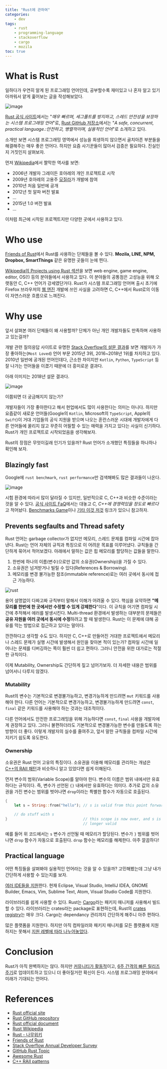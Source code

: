```yaml
---
title: "Rust에 관하여"
categories:
    - dev
tags:
    - rust
    - programming-language
    - stackoverflow
    - cargo
    - mozila
toc: true
---
```


# What is Rust

일하다가 우연히 알게 된 프로그래밍 언어인데, 공부할수록 재미있고 나 혼자 알고 있기 아까워서 얕게 훑어보는 글을 작성해보았다.

![image](https://www.rust-lang.org/logos/rust-logo-blk.svg)

[Rust 공식 사이트](https://www.rust-lang.org)에서는 "*매우 빠르며, 세그폴트를 방지하고, 스레드 안전성을 보장하는 시스템 프로그래밍 언어*"로, [Rust GitHub 저장소](https://github.com/rust-lang/rust)에서는 "*A safe, concurrent, practical language.:안전하고, 병렬적이며, 실용적인 언어*"로 소개하고 있다.

소개만 보면 시스템 프로그래밍 영역에서 성능을 희생하지 않으면서 골치아픈 부분들을 해결해주는 매우 좋은 언어다. 하지만 요즘 사기꾼들이 많아서 검증은 필요하다. 진실인지 거짓인지 살펴보자.

먼저 [Wikipedia](https://en.wikipedia.org/wiki/Rust_(programming_language))에서 짤막한 역사를 보면:

- 2006년 개발자 그레이든 호아레의 개인 프로젝트로 시작
- 2009년 호아레의 고용주 [모질라](https://www.mozilla.org)가 개발에 참여
- 2010년 처음 일반에 공개
- 2012년 첫 알파 버전 발표
- ...
- 2015년 1.0 버전 발표
- ...

이처럼 최근에 시작된 프로젝트지만 다양한 곳에서 사용하고 있다.

# Who use

[Friends of Rust](https://www.rust-lang.org/friends.html)에서 Rust를 사용하는 단체들을 볼 수 있다. **Mozila, LINE, NPM, Dropbox, SmartThings** 같은 유명한 곳들이 눈에 띈다.

[Wikipedia의 Projects using Rust 섹션](https://en.wikipedia.org/wiki/Rust_(programming_language)#Projects_using_Rust)을 보면 web engine, game engine, editor, OS(!) 등의 분야들에서 사용하고 있다. 이 분야들의 공통점은 고성능을 위해 오랫동안 C, C++ 언어가 강세였단거다. Rust가 시스템 프로그래밍 언어며 출시 초기에 Firefox 브라우저의 [웹 엔진](https://servo.org/) 개발에 쓰인 사실을 고려하면 C, C++에서 Rust로의 이동이 자연스러운 흐름으로 느껴진다.

# Why use

앞서 살펴본 여러 단체들이 왜 사용할까? 단체가 아닌 개인 개발자들도 만족하며 사용하고 있는걸까?

개발 관련 질의응답 사이트로 유명한 [Stack Overflow의 설문 결과](https://insights.stackoverflow.com/survey)를 보면 개발자가 가장 좋아하는(`Most Loved`) 언어 부문 2015년 3위, 2016~2018년 1위를 차지하고 있다. 2010년 일반에 공개된 언어인데다, 근소한 차이지만 `Kotlin`, `Python`, `TypeScript` 등 잘 나가는 언어들을 이겼기 때문에 더 흥미로운 결과다.

아래 이미지는 2018년 설문 결과다.

![image](https://user-images.githubusercontent.com/4952571/39203695-82e6be2a-4830-11e8-89cb-6b4f6c7e2b30.png)

이쯤되면 더 궁금해지지 않는가?

개발자들이 가장 좋아한다고 해서 현업에서도 많이 사용한다는 의미는 아니다. 하지만 요즘같이 새로운 언어들(Google의 `Kotlin`, Microsoft의 `TypeScript`, Apple의 `Swift`)이 거대 기업들의 공식 지원을 받으며 나오는 혼란스러운 시대에 개발자에게 다른 언어들에 꿀리지 않고 꾸준히 어필할 수 있는 매력을 가지고 있다는 사실이 신기하다. Rust가 개인 프로젝트로 시작되었음을 생각해보자.

Rust의 장점은 무엇이길래 인기가 있을까? Rust 언어가 소개했던 특징들을 하나하나 확인해 보자.

## Blazingly fast

Google에 `rust benchmark`, `rust performance`만 검색해봐도 많은 결과들이 나온다.

![image](https://user-images.githubusercontent.com/4952571/39201824-30811874-482b-11e8-806f-85b614f4e3e6.png)

시험 환경에 따라서 많이 달라질 수 있지만, 일반적으로 C, C++과 비슷한 수준이라는 것을 알 수 있다. [공식 사이트 FaQ](https://www.rust-lang.org/en-US/faq.html)에서는 대놓고 *C, C++에 경쟁력있을 정도로 빠르다*고 적어놨다. [Benchmarks Game](https://benchmarksgame.alioth.debian.org/u64q/compare.php?lang=rust&lang2=gpp)이나 [기타 이것 저것](https://github.com/kostya/benchmarks) 링크가 있으니 참고하자.

## Prevents segfaults and Thread safety

Rust 언어는 garbage collector가 없지만 메모리, 스레드 문제를 컴파일 시간에 잡아낸다. Rust는 언어 자체의 규칙과 특징으로 이 어려운 목표를 이루어냈다. 규칙들을 간단하게 묶어서 적어보겠다. 아래에서 말하는 값은 힙 메모리를 할당하는 값들을 말한다.

1. 한번에 하나의 이름(변수)으로만 값의 소유권(Ownership)을 가질 수 있다.
2. 소유권은 넘겨받거나 빌릴 수 있다(References & Borrowing).
3. 메모리를 변경 불가능한 참조(immutable reference)로는 여러 곳에서 동시에 접근 가능하다.

![rust](https://user-images.githubusercontent.com/4952571/39671521-d1af33de-5154-11e8-9796-564c254e0a85.jpg)

용어 설명없이 다짜고짜 규칙부터 말해서 이해가 어려울 수 있다. 핵심을 요약하면 **"메모리를 한번에 한 곳에서만 수정할 수 있게 강제한다**"이다. 이 규칙을 어기면 컴파일 시간에 추적해서 에러를 발생시킨다. Multi-thread 환경에서 발생하는 대부분의 문제들은 **공유 자원을 여러 곳에서 동시에 수정**하려고 할 때 발생한다. Rust는 이 문제에 대해 공유를 막는 방법으로 접근하고 있다는 말이다.

깐깐하다고 생각할 수도 있다. 하지만 C, C++로 만들어진 거대한 프로젝트에서 메모리나 스레드 문제가 실행 시간에 발생해서 원인을 찾아본 적이 있는가? 컴파일 시간에 일어나는 문제를 디버깅하는 쪽이 훨씬 더 쉽고 편하다. 그러니 안전을 위한 대가로는 적절한 규칙이다.

이제 Mutability, Ownership도 간단하게 짚고 넘어가보자. 더 자세한 내용은 범위를 넘어서니 다루지 않겠다.

### Mutability

Rust의 변수는 기본적으로 변경불가능하고, 변경가능하게 만드려면 `mut` 키워드를 사용해야 한다. 다른 언어는 기본적으로 변경가능하고, 변경불가능하게 만드려면 `const`, `final` 같은 키워드를 사용해야 하는 것과는 대조적이다.

다른 언어에서도 안전한 프로그래밍을 위해 가능하다면 `const`, `final` 사용을 개발자에게 권장하고 있다. 그러니 불편하더라도 기본적으로 변경불가능한 변수를 만들도록 하는 방향이 더 좋다. 이렇게 개발자의 실수를 줄여주고, 앞서 말한 규칙들을 컴파일 시간에 지키기 쉽도록 유도한다.

### Ownership

소유권은 Rust 언어 고유의 특징이다. 소유권을 이용해 메모리를 관리하는 개념은 [C++의 RAII 패턴](http://en.cppreference.com/w/cpp/language/raii)과 비슷하니 알고 있었다면 쉽게 이해된다.

먼저 변수의 범위(Variable Scope)를 알아야 한다. 변수의 이름은 범위 내에서만 유효하다는 규칙이다. 즉, 변수가 선언된 `{}` 내에서만 유효하다는 의미다. 추가로 값의 소유권을 가진 변수는 범위를 벗어나면 `drop`이라는 특별한 함수가 자동으로 호출된다.

```rust
{
    let s = String::from("hello"); // s is valid from this point forward

    // do stuff with s
}                                  // this scope is now over, and s is no
                                   // longer valid
```

예를 들어 위 코드에서는 `s` 변수가 선언될 때 메모리가 할당된다. 변수가 `}` 범위를 벗어나면 `drop` 함수가 자동으로 호출된다. `drop` 함수는 메모리를 해제한다. 아주 깔끔하다!

## Practical language

어떤 특징들을 살펴봐야 실용적인 언어라는 것을 알 수 있을까? 고민해봤는데 그냥 내가 간단하게 사용할 수 있는지를 보자.

[여러 IDE들을 지원](https://forge.rust-lang.org/ides.html)한다. 현재 Eclipse, Visual Studio, IntelliJ IDEA, GNOME Builder, Emacs, Vim, Sublime Text, Atom, Visual Studio Code를 지원한다.

라이브러리를 쉽게 사용할 수 있다. Rust는 [Cargo](https://github.com/rust-lang/cargo)라는 패키지 매니저를 사용해서 빌드할 수 있다. 라이브러리는 crates라는 package로 표현하는데, Rust의 [crates registry](https://crates.io/)는 매우 크다. Cargo는 dependancy 관리까지 간단하게 해주니 아주 편하다.

많은 플랫폼을 지원한다. 하지만 아직 컴파일러와 패키지 매니저를 모든 플랫폼에 지원하지는 못해서 [지원 레벨에 따라 나누어놓았다](https://forge.rust-lang.org/platform-support.html).

# Conclusion

Rust가 아직 완벽하지는 않다. 하지만 [커뮤니티가 활동적](https://github.com/rust-lang/rust/pulse)이고, [6주 간격의 빠른 릴리즈 주기](https://github.com/rust-lang/rfcs/blob/master/text/0507-release-channels.md)로 업데이트하고 있으니 더 좋아질거란 확신이 든다. 시스템 프로그래밍 분야에서 미래가 기대되는 언어다.

# References

- [Rust official site](https://www.rust-lang.org)
- [Rust GitHub repository](https://github.com/rust-lang/rust)
- [Rust official document](https://doc.rust-lang.org/stable/book/)
- [Rust Wikipedia](https://en.wikipedia.org/wiki/Rust_(programming_language))
- [Rust - 나무위키](https://namu.wiki/w/Rust)
- [Friends of Rust](https://www.rust-lang.org/friends.html)
- [Stack Overflow Annual Developer Survey](https://insights.stackoverflow.com/survey)
- [GitHub Rust Topic](https://github.com/topics/rust)
- [Awesome Rust](https://github.com/rust-unofficial/awesome-rust)
- [C++ RAII patterns](http://en.cppreference.com/w/cpp/language/raii)
